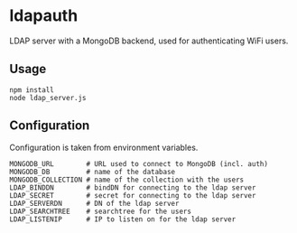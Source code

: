 # ldapauth

LDAP server with a MongoDB backend, used for authenticating WiFi users.

## Usage

```
npm install
node ldap_server.js
```

## Configuration

Configuration is taken from environment variables.

```
MONGODB_URL        # URL used to connect to MongoDB (incl. auth)
MONGODB_DB         # name of the database
MONGODB_COLLECTION # name of the collection with the users
LDAP_BINDDN        # bindDN for connecting to the ldap server
LDAP_SECRET        # secret for connecting to the ldap server
LDAP_SERVERDN      # DN of the ldap server
LDAP_SEARCHTREE    # searchtree for the users
LDAP_LISTENIP      # IP to listen on for the ldap server
```
